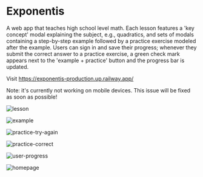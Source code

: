 # Exponentis

A web app that teaches high school level math. Each lesson features a 'key concept' modal explaining the subject, e.g., quadratics, and sets of modals containing a step-by-step example followed by a practice exercise modeled after the example. Users can sign in and save their progress; whenever they submit the correct answer to a practice exercise, a green check mark appears next to the 'example + practice' button and the progress bar is updated.

Visit <https://exponentis-production.up.railway.app/>

Note: it's currently not working on mobile devices. This issue will be fixed as soon as possible!

![lesson](https://user-images.githubusercontent.com/60407859/217109256-36d9595c-e432-4506-bd40-92de8cb1a8ef.png)

![example](https://user-images.githubusercontent.com/60407859/217109315-1364eedd-339b-49b3-b408-53632aaae1e5.png)

![practice-try-again](https://user-images.githubusercontent.com/60407859/217109283-e61cd7fe-6b85-4df1-95c1-26c25de635cf.png)

![practice-correct](https://user-images.githubusercontent.com/60407859/217109291-b4bb2d57-00d4-4bb2-8f12-117b1b256bc4.png)

![user-progress](https://user-images.githubusercontent.com/60407859/217109373-c42c28cb-d5f5-458e-a7dd-d3ec01ba5f13.png)

![homepage](https://user-images.githubusercontent.com/60407859/217109380-5008a7fb-2347-4226-9be8-64b24e5994f8.png)
